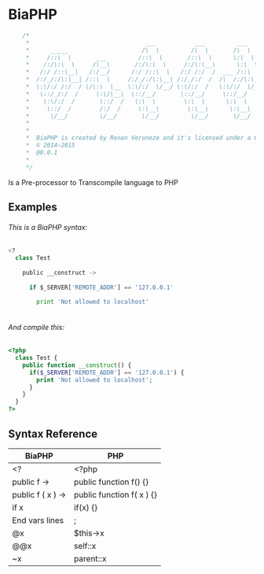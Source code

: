 BiaPHP
======
```php
    /*
     *                                 ___           ___         ___           ___
     *      _____                     /\  \         /\  \       /\  \         /\  \
     *     /::\  \       ___         /::\  \       /::\  \      \:\  \       /::\  \
     *    /:/\:\  \     /\__\       /:/\:\  \     /:/\:\__\      \:\  \     /:/\:\__\
     *   /:/ /::\__\   /:/__/      /:/ /::\  \   /:/ /:/  /  ___ /::\  \   /:/ /:/  /
     *  /:/_/:/\:|__| /::\  \     /:/_/:/\:\__\ /:/_/:/  /  /\  /:/\:\__\ /:/_/:/  /
     *  \:\/:/ /:/  / \/\:\  \__  \:\/:/  \/__/ \:\/:/  /   \:\/:/  \/__/ \:\/:/  /
     *   \::/_/:/  /     \:\/\__\  \::/__/       \::/__/     \::/__/       \::/__/
     *    \:\/:/  /       \::/  /   \:\  \        \:\  \      \:\  \        \:\  \
     *     \::/  /        /:/  /     \:\__\        \:\__\      \:\__\        \:\__\
     *      \/__/         \/__/       \/__/         \/__/       \/__/         \/__/
     *
     *
     *  BiaPHP is created by Renan Veroneze and it's licensed under a Creative Commons BY-SA.
     *  © 2014~2015
     *  @0.0.1
     *
     */
```

Is a Pre-processor to Transcompile language  to PHP


## Examples

###### This is a BiaPHP syntax:

```python
<?
  class Test
  
    public __construct ->
      
      if $_SERVER['REMOTE_ADDR'] == '127.0.0.1'
        
        print 'Not allowed to localhost'
    
```


###### And compile this:

```php
<?php
  class Test {
    public function __construct() {
      if($_SERVER['REMOTE_ADDR'] == '127.0.0.1') {
        print 'Not allowed to localhost'; 
      }
    }
  }
?>
```


## Syntax Reference

| BiaPHP | PHP |
|--------|-----|
| <? | <?php |
| public f -> | public function f() {} |
| public f ( x ) -> | public function f( x ) {}|
| if x | if(x) {} |
| End vars lines  | ; |
| @x | $this->x |
| @@x | self::x |
| ~x | parent::x |

